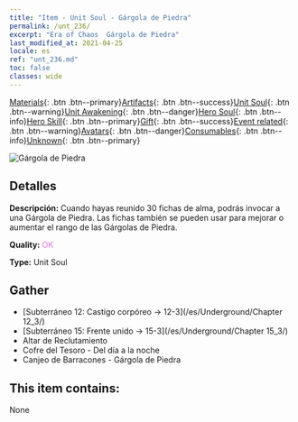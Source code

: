 ```yaml
---
title: "Item - Unit Soul - Gárgola de Piedra"
permalink: /unt_236/
excerpt: "Era of Chaos  Gárgola de Piedra"
last_modified_at: 2021-04-25
locale: es
ref: "unt_236.md"
toc: false
classes: wide
---
```

 [Materials](/ItemsES/){: .btn .btn--primary}[Artifacts](/ItemsES/Artifacts/){: .btn .btn--success}[Unit Soul](/ItemsES/UnitSoul/){: .btn .btn--warning}[Unit Awakening](/ItemsES/UnitAwakening/){: .btn .btn--danger}[Hero Soul](/ItemsES/HeroSoul/){: .btn .btn--info}[Hero Skill](/ItemsES/HeroSkill/){: .btn .btn--primary}[Gift](/ItemsES/Gift/){: .btn .btn--success}[Event related](/ItemsES/Events/){: .btn .btn--warning}[Avatars](/ItemsES/Avatars/){: .btn .btn--danger}[Consumables](/ItemsES/Consumables/){: .btn .btn--info}[Unknown](/ItemsES/Unknown/){: .btn .btn--primary}

 ![Gárgola de Piedra](/images/u/ti_shixianggui.jpg)

## Detalles
 **Descripción:** Cuando hayas reunido 30 fichas de alma, podrás invocar a una Gárgola de Piedra. Las fichas también se pueden usar para mejorar o aumentar el rango de las Gárgolas de Piedra.

 **Quality:** <span style="color: #DA70D6">OK</span>

 **Type:** Unit Soul

## Gather

*    [Subterráneo 12: Castigo corpóreo -> 12-3](/es/Underground/Chapter 12_3/) 
*    [Subterráneo 15: Frente unido -> 15-3](/es/Underground/Chapter 15_3/) 
*    Altar de Reclutamiento 
*    Cofre del Tesoro - Del día a la noche 
*    Canjeo de Barracones - Gárgola de Piedra 

## This item contains:

  None

